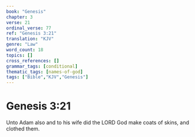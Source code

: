 ```yaml
---
book: "Genesis"
chapter: 3
verse: 21
ordinal_verse: 77
ref: "Genesis 3:21"
translation: "KJV"
genre: "Law"
word_count: 18
topics: []
cross_references: []
grammar_tags: [conditional]
thematic_tags: [names-of-god]
tags: ["Bible","KJV","Genesis"]
---
```


# Genesis 3:21

Unto Adam also and to his wife did the LORD God make coats of skins, and clothed them.
